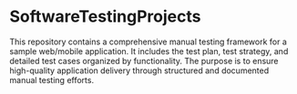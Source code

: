 # SoftwareTestingProjects
This repository contains a comprehensive manual testing framework for a sample web/mobile application. It includes the test plan, test strategy, and detailed test cases organized by functionality. The purpose is to ensure high-quality application delivery through structured and documented manual testing efforts.
